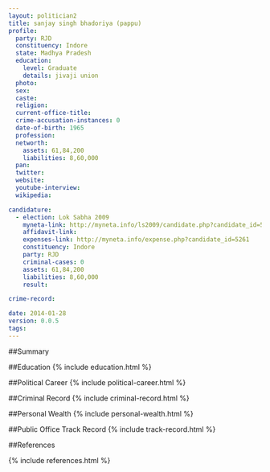 ```yaml
---
layout: politician2
title: sanjay singh bhadoriya (pappu)
profile: 
  party: RJD
  constituency: Indore
  state: Madhya Pradesh
  education: 
    level: Graduate
    details: jivaji union
  photo: 
  sex: 
  caste: 
  religion: 
  current-office-title: 
  crime-accusation-instances: 0
  date-of-birth: 1965
  profession: 
  networth: 
    assets: 61,84,200
    liabilities: 8,60,000
  pan: 
  twitter: 
  website: 
  youtube-interview: 
  wikipedia: 

candidature: 
  - election: Lok Sabha 2009
    myneta-link: http://myneta.info/ls2009/candidate.php?candidate_id=5261
    affidavit-link: 
    expenses-link: http://myneta.info/expense.php?candidate_id=5261
    constituency: Indore 
    party: RJD
    criminal-cases: 0
    assets: 61,84,200
    liabilities: 8,60,000
    result:  

crime-record: 

date: 2014-01-28
version: 0.0.5
tags: 
---
```

##Summary


##Education
{% include education.html %}


##Political Career
{% include political-career.html %}


##Criminal Record
{% include criminal-record.html %}


##Personal Wealth
{% include personal-wealth.html %}


##Public Office Track Record
{% include track-record.html %}


##References


{% include references.html %}